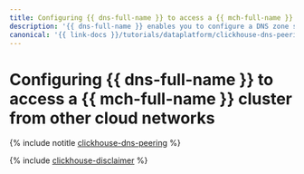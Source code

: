 ```yaml
---
title: Configuring {{ dns-full-name }} to access a {{ mch-full-name }} cluster from other cloud networks
description: '{{ dns-full-name }} enables you to configure a DNS zone shared by multiple cloud networks. This makes it possible to access cluster hosts by their FQDNs even if the client and the cluster are on different cloud networks.'
canonical: '{{ link-docs }}/tutorials/dataplatform/clickhouse-dns-peering'
---
```


# Configuring {{ dns-full-name }} to access a {{ mch-full-name }} cluster from other cloud networks

{% include notitle [clickhouse-dns-peering](../../_tutorials/infrastructure/mdb-dns-peering/clickhouse-dns-peering.md) %}

{% include [clickhouse-disclaimer](../../_includes/clickhouse-disclaimer.md) %}